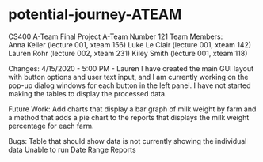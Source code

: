 # potential-journey-ATEAM
CS400 A-Team Final Project
A-Team Number 121
Team Members:	
Anna Keller	(lecture 001,	xteam 156)
Luke Le Clair	(lecture 001,	xteam 142)
Lauren Rohr	(lecture 002,	xteam 231)
Kiley Smith	(lecture 001,	xteam 118)

Changes: 
4/15/2020 - 5:00 PM - Lauren 
I have created the main GUI layout with button options and user text input, and I am currently working on the pop-up dialog windows for each button in the left panel. I have not started making the tables to display the processed data. 

Future Work: 
Add charts that display a bar graph of milk weight by farm and a method that adds a pie chart to the reports that displays the milk weight percentage for each farm.

Bugs:
Table that should show data is not currently showing the individual data
Unable to run Date Range Reports
